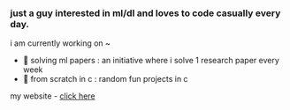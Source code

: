 ### just a guy interested in ml/dl and loves to code casually every day.

i am currently working on ~

- 🌱 solving ml papers : an initiative where i solve 1 research paper every week
- 🌱 from scratch in c : random fun projects in c

my website - [click here](https://cneuralnets.netlify.app/)
